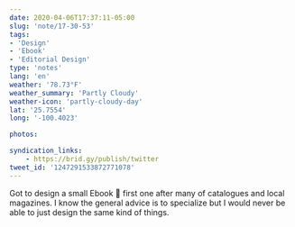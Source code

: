 ```yaml
---
date: 2020-04-06T17:37:11-05:00
slug: 'note/17-30-53'
tags:
- 'Design'
- 'Ebook'
- 'Editorial Design'
type: 'notes'
lang: 'en'
weather: '78.73°F'
weather_summary: 'Partly Cloudy'
weather-icon: 'partly-cloudy-day'
lat: '25.7554'
long: '-100.4023'

photos:

syndication_links:
    - https://brid.gy/publish/twitter
tweet_id: '1247291533872771078'
---
```

Got to design a small Ebook 🙂 first one after many of catalogues and local magazines. I know the general advice is to specialize but I would never be able to just design the same kind of things.

  